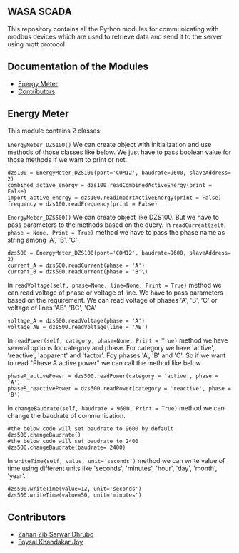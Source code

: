 WASA SCADA
----------------------------------

This repository contains all the Python modules for communicating with modbus devices which are used to retrieve data and send it to the server using mqtt protocol

## Documentation of the Modules
- [Energy Meter](#energy-meter)
- [Contributors](#contributors)
## Energy Meter
This module contains 2 classes: 

```EnergyMeter_DZS100()```
We can create object with initialization and use methods of those classes like below. We just have to pass boolean value for those methods if we want to print or not.
```
dzs100 = EnergyMeter_DZS100(port='COM12', baudrate=9600, slaveAddress= 2)
combined_active_energy = dzs100.readCombinedActiveEnergy(print = False)
import_active_energy = dzs100.readImportActiveEnergy(print = False)
frequency = dzs100.readFrequency(print = False)
```
```EnergyMeter_DZS500()```
We can create object like DZS100. But we have to pass parameters to the methods based on the query. In ```readCurrent(self, phase = None, Print = True)``` method we have to pass the phase name as string among 'A', 'B', 'C'
```
dzs500 = EnergyMeter_DZS100(port='COM12', baudrate=9600, slaveAddress= 2)
current_A = dzs500.readCurrent(phase = 'A')
current_B = dzs500.readCurrent(phase = 'B'\)
```
In ```readVoltage(self, phase=None, line=None, Print = True)``` method we can read voltage of phase or voltage of line. We have to pass parameters based on the requirement. We can read voltage of phases 'A', 'B', 'C' or voltage of lines 'AB', 'BC', 'CA'
```
voltage_A = dzs500.readVoltage(phase = 'A')
voltage_AB = dzs500.readVoltage(line = 'AB')
```
In ```readPower(self, category, phase=None, Print = True)``` method we have several options for category and phase. For category we have 'active', 'reactive', 'apparent' and 'factor'. Foy phases 'A', 'B' and 'C'.
So if we want to read "Phase A active power" we can call the method like below
```
phaseA_activePower = dzs500.readPower(category = 'active', phase = 'A')
phaseB_reactivePower = dzs500.readPower(category = 'reactive', phase = 'B')
```
In ```changeBaudrate(self, baudrate = 9600, Print = True)``` method we can change the baudrate of communication.
```
#the below code will set baudrate to 9600 by default
dzs500.changeBaudrate()
#the below code will set baudrate to 2400
dzs500.changeBaudrate(baudrate= 2400)
```
In ```writeTime(self, value, unit='seconds')``` method we can write value of time using different units like 'seconds', 'minutes', 'hour', 'day', 'month', 'year'.
```
dzs500.writeTime(value=12, unit='seconds')
dzs500.writeTime(value=50, unit='minutes')
```

## Contributors

- [Zahan Zib Sarwar Dhrubo](https://github.com/aurxine)
- [Foysal Khandakar Joy](https://github.com/fkhjoy)
